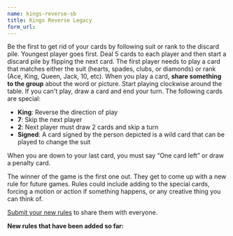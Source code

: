 ```yaml
---
name: kings-reverse-sb
title: Kings Reverse Legacy
form_url:
---
```


<p>Be the first to get rid of your cards by following suit or rank to the discard pile. Youngest player goes first. Deal 5 cards to each player and then start a discard pile by flipping the next card. The first player needs to play a card that matches either the suit (hearts, spades, clubs, or diamonds) or rank (Ace, King, Queen, Jack, 10, etc). When you play a card, <b>share something to the group</b> about the word or picture. Start playing clockwise around the table. If you can't play, draw a card and end your turn. The following cards are special:</p>
<ul>
    <li><b>King</b>: Reverse the direction of play</li>
    <li><b>7</b>: Skip the next player</li>
    <li><b>2</b>: Next player must draw 2 cards and skip a turn</li>
    <li><b>Signed</b>: A card signed by the person depicted is a wild card that can be played to change the suit</li>
</ul>
<p>When you are down to your last card, you must say “One card left” or draw a penalty card.</p>
<p>The winner of the game is the first one out. They get to come up with a new rule for future games. Rules could include adding to the special cards, forcing a motion or action if something happens, or any creative thing you can think of.</p>

<p><a target="_blank" href="">Submit your new rules</a> to share them with everyone.</p>

<b>New rules that have been added so far:</b>
<ul id="new-kingsreverse-rules"/>


